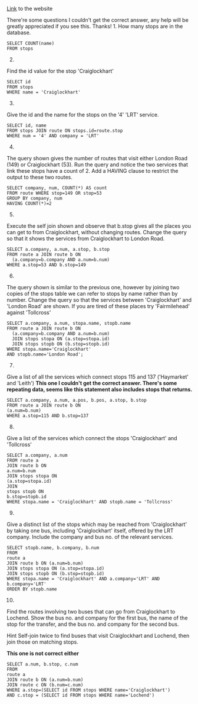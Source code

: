 [Link](https://sqlzoo.net/wiki/Self_join) to the website

There're some questions I couldn't get the correct answer, any help will be greatly appreciated if you see this. Thanks!
1.
How many stops are in the database.
```
SELECT COUNT(name)
FROM stops
```
2.
Find the id value for the stop 'Craiglockhart'
```
SELECT id
FROM stops
WHERE name = 'Craiglockhart'
```
3.
Give the id and the name for the stops on the '4' 'LRT' service.
```
SELECT id, name
FROM stops JOIN route ON stops.id=route.stop
WHERE num = '4' AND company = 'LRT'
```
4.
The query shown gives the number of routes that visit either London Road (149) or Craiglockhart (53). Run the query and notice the two services that link these stops have a count of 2. Add a HAVING clause to restrict the output to these two routes.
```
SELECT company, num, COUNT(*) AS count
FROM route WHERE stop=149 OR stop=53
GROUP BY company, num
HAVING COUNT(*)=2
```
5.
Execute the self join shown and observe that b.stop gives all the places you can get to from Craiglockhart, without changing routes. Change the query so that it shows the services from Craiglockhart to London Road.
```
SELECT a.company, a.num, a.stop, b.stop
FROM route a JOIN route b ON
  (a.company=b.company AND a.num=b.num)
WHERE a.stop=53 AND b.stop=149
```
6.
The query shown is similar to the previous one, however by joining two copies of the stops table we can refer to stops by name rather than by number. Change the query so that the services between 'Craiglockhart' and 'London Road' are shown. If you are tired of these places try 'Fairmilehead' against 'Tollcross'
```
SELECT a.company, a.num, stopa.name, stopb.name
FROM route a JOIN route b ON
  (a.company=b.company AND a.num=b.num)
  JOIN stops stopa ON (a.stop=stopa.id)
  JOIN stops stopb ON (b.stop=stopb.id)
WHERE stopa.name='Craiglockhart' 
AND stopb.name='London Road';
```
7.
Give a list of all the services which connect stops 115 and 137 ('Haymarket' and 'Leith')
**This one I couldn't get the correct answer. There's some repeating data, seems like this statement also includes stops that returns.**
```
SELECT a.company, a.num, a.pos, b.pos, a.stop, b.stop
FROM route a JOIN route b ON
(a.num=b.num)
WHERE a.stop=115 AND b.stop=137

```
8.
Give a list of the services which connect the stops 'Craiglockhart' and 'Tollcross'
```
SELECT a.company, a.num
FROM route a 
JOIN route b ON
a.num=b.num 
JOIN stops stopa ON
(a.stop=stopa.id) 
JOIN 
stops stopb ON
b.stop=stopb.id
WHERE stopa.name = 'Craiglockhart' AND stopb.name = 'Tollcross'
```
9.
Give a distinct list of the stops which may be reached from 'Craiglockhart' by taking one bus, including 'Craiglockhart' itself, offered by the LRT company. Include the company and bus no. of the relevant services.
```
SELECT stopb.name, b.company, b.num
FROM 
route a 
JOIN route b ON (a.num=b.num) 
JOIN stops stopa ON (a.stop=stopa.id) 
JOIN stops stopb ON (b.stop=stopb.id)
WHERE stopa.name = 'Craiglockhart' AND a.company='LRT' AND b.company='LRT'
ORDER BY stopb.name
```
10.
Find the routes involving two buses that can go from Craiglockhart to Lochend.
Show the bus no. and company for the first bus, the name of the stop for the transfer,
and the bus no. and company for the second bus.

Hint
Self-join twice to find buses that visit Craiglockhart and Lochend, then join those on matching stops.

**This one is not correct either**
```
SELECT a.num, b.stop, c.num
FROM
route a 
JOIN route b ON (a.num=b.num)
JOIN route c ON (b.num=c.num)
WHERE a.stop=(SELECT id FROM stops WHERE name='Craiglockhart')
AND c.stop = (SELECT id FROM stops WHERE name='Lochend')
```
